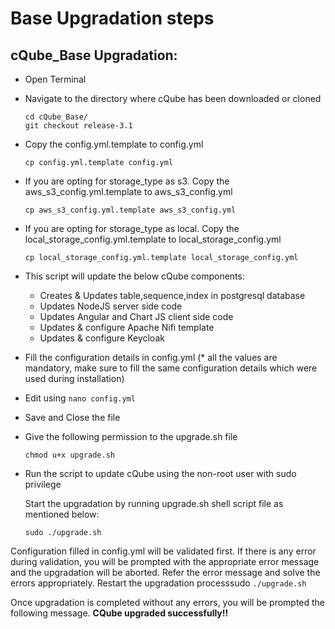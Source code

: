 # Base Upgradation steps

## cQube\_Base Upgradation:

* Open Terminal
* Navigate to the directory where cQube has been downloaded or cloned

  ```text
  cd cQube_Base/
  git checkout release-3.1
  ```

* Copy the config.yml.template to config.yml

  ```text
  cp config.yml.template config.yml
  ```

* If you are opting for storage\_type as s3. Copy the aws\_s3\_config.yml.template to aws\_s3\_config.yml

  ```text
  cp aws_s3_config.yml.template aws_s3_config.yml
  ```

* If you are opting for storage\_type as local. Copy the local\_storage\_config.yml.template to local\_storage\_config.yml

  ```text
  cp local_storage_config.yml.template local_storage_config.yml
  ```

* This script will update the below cQube components:
  * Creates & Updates table,sequence,index in postgresql database
  * Updates NodeJS server side code
  * Updates Angular and Chart JS client side code
  * Updates & configure Apache Nifi template
  * Updates & configure Keycloak
* Fill the configuration details in config.yml \(\* all the values are mandatory, make sure to fill the same configuration details which were used during installation\)
* Edit using `nano config.yml`
* Save and Close the file
* Give the following permission to the upgrade.sh file

  ```text
  chmod u+x upgrade.sh
  ```

* Run the script to update cQube using the non-root user with sudo privilege

  Start the upgradation by running upgrade.sh shell script file as mentioned below:

  ```text
  sudo ./upgrade.sh
  ```

Configuration filled in config.yml will be validated first. If there is any error during validation, you will be prompted with the appropriate error message and the upgradation will be aborted. Refer the error message and solve the errors appropriately. Restart the upgradation processsudo `./upgrade.sh`

Once upgradation is completed without any errors, you will be prompted the following message. **CQube upgraded successfully!!**

